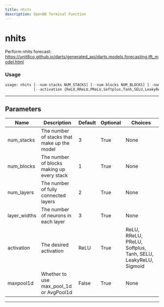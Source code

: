 ```yaml
---
title: nhits
description: OpenBB Terminal Function
---
```


# nhits

Perform nhits forecast: https://unit8co.github.io/darts/generated_api/darts.models.forecasting.tft_model.html

### Usage

```python
usage: nhits [--num-stacks NUM_STACKS] [--num-blocks NUM_BLOCKS] [--num-layers NUM_LAYERS] [--layer_widths LAYER_WIDTHS]
             [--activation {ReLU,RReLU,PReLU,Softplus,Tanh,SELU,LeakyReLU,Sigmoid}] [--max_pool_1d]
```

---

## Parameters

| Name | Description | Default | Optional | Choices |
| ---- | ----------- | ------- | -------- | ------- |
| num_stacks | The number of stacks that make up the model | 3 | True | None |
| num_blocks | The number of blocks making up every stack | 1 | True | None |
| num_layers | The number of fully connected layers | 2 | True | None |
| layer_widths | The number of neurons in each layer | 3 | True | None |
| activation | The desired activation | ReLU | True | ReLU, RReLU, PReLU, Softplus, Tanh, SELU, LeakyReLU, Sigmoid |
| maxpool1d | Whether to use max_pool_1d or AvgPool1d | False | True | None |
---


